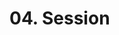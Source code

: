 # 04. Session

<show-structure for="procedure" />

<procedure title="Seesion">
    <code-block src="/Language/javascript/frameworks/NodeJs/02_server/01_http/04_cookie&amp;session/03_session/session.html" lang="html"/>
    <code-block src="/Language/javascript/frameworks/NodeJs/02_server/01_http/04_cookie&amp;session/03_session/session.js" lang="javascript"/>
</procedure>